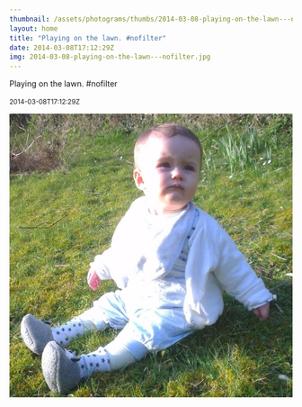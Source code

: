 ```yaml
---
thumbnail: /assets/photograms/thumbs/2014-03-08-playing-on-the-lawn---nofilter.png
layout: home
title: "Playing on the lawn. #nofilter"
date: 2014-03-08T17:12:29Z
img: 2014-03-08-playing-on-the-lawn---nofilter.jpg
---
```


Playing on the lawn. #nofilter

<small>2014-03-08T17:12:29Z</small>

![Playing on the lawn. #nofilter](/assets/photograms/original/2014-03-08-playing-on-the-lawn---nofilter.jpg)
